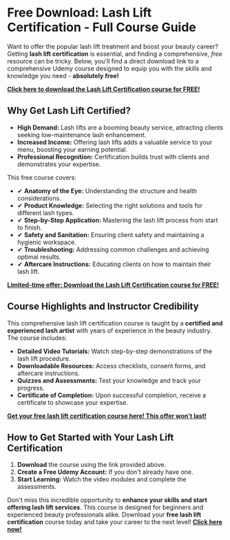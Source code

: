 # Free Download: Lash Lift Certification - Full Course Guide

Want to offer the popular lash lift treatment and boost your beauty career? Getting **lash lift certification** is essential, and finding a comprehensive, *free* resource can be tricky. Below, you'll find a direct download link to a comprehensive Udemy course designed to equip you with the skills and knowledge you need - **absolutely free!**

[**Click here to download the Lash Lift Certification course for FREE!**](https://udemywork.com/lash-lift-certification)

## Why Get Lash Lift Certified?

*   **High Demand:** Lash lifts are a booming beauty service, attracting clients seeking low-maintenance lash enhancement.
*   **Increased Income:** Offering lash lifts adds a valuable service to your menu, boosting your earning potential.
*   **Professional Recognition:** Certification builds trust with clients and demonstrates your expertise.

This free course covers:

*   ✔ **Anatomy of the Eye:** Understanding the structure and health considerations.
*   ✔ **Product Knowledge:** Selecting the right solutions and tools for different lash types.
*   ✔ **Step-by-Step Application:** Mastering the lash lift process from start to finish.
*   ✔ **Safety and Sanitation:** Ensuring client safety and maintaining a hygienic workspace.
*   ✔ **Troubleshooting:** Addressing common challenges and achieving optimal results.
*   ✔ **Aftercare Instructions:** Educating clients on how to maintain their lash lift.

[**Limited-time offer: Download the Lash Lift Certification course for FREE!**](https://udemywork.com/lash-lift-certification)

## Course Highlights and Instructor Credibility

This comprehensive lash lift certification course is taught by a **certified and experienced lash artist** with years of experience in the beauty industry. The course includes:

*   **Detailed Video Tutorials:** Watch step-by-step demonstrations of the lash lift procedure.
*   **Downloadable Resources:** Access checklists, consent forms, and aftercare instructions.
*   **Quizzes and Assessments:** Test your knowledge and track your progress.
*   **Certificate of Completion:** Upon successful completion, receive a certificate to showcase your expertise.

[**Get your free lash lift certification course here! This offer won't last!**](https://udemywork.com/lash-lift-certification)

## How to Get Started with Your Lash Lift Certification

1.  **Download** the course using the link provided above.
2.  **Create a Free Udemy Account:** If you don't already have one.
3.  **Start Learning:** Watch the video modules and complete the assessments.

Don't miss this incredible opportunity to **enhance your skills and start offering lash lift services**. This course is designed for beginners and experienced beauty professionals alike. Download your **free lash lift certification** course today and take your career to the next level! [**Click here now!**](https://udemywork.com/lash-lift-certification)
